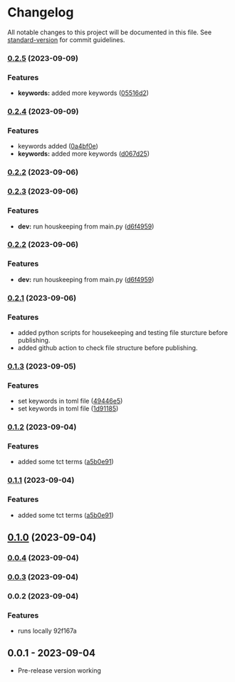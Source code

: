 # Changelog

All notable changes to this project will be documented in this file. See [standard-version](https://github.com/conventional-changelog/standard-version) for commit guidelines.

### [0.2.5](https://github.com/pavelapekhtin/vscode-charteing-syntax/compare/v0.2.4...v0.2.5) (2023-09-09)


### Features

* **keywords:** added more keywords ([05516d2](https://github.com/pavelapekhtin/vscode-charteing-syntax/commit/05516d2cb3d1c077b3fe083ee275ec0adaf429c2))

### [0.2.4](https://github.com/pavelapekhtin/vscode-charteing-syntax/compare/v0.2.3...v0.2.4) (2023-09-09)


### Features

* keywords added ([0a4bf0e](https://github.com/pavelapekhtin/vscode-charteing-syntax/commit/0a4bf0ee07bc088aee9e119455ac221541ecdb88))
* **keywords:** added more keywords ([d067d25](https://github.com/pavelapekhtin/vscode-charteing-syntax/commit/d067d25ef338a9328b3adc3628b53f83726ee11c))

### [0.2.2](https://github.com/pavelapekhtin/vscode-charteing-syntax/compare/v0.2.1...v0.2.2) (2023-09-06)

### [0.2.3](https://github.com/pavelapekhtin/vscode-charteing-syntax/compare/v0.2.1...v0.2.3) (2023-09-06)


### Features

* **dev:** run houskeeping from main.py ([d6f4959](https://github.com/pavelapekhtin/vscode-charteing-syntax/commit/d6f49596820b9b848c4c9ac80bcee29417608ed5))

### [0.2.2](https://github.com/pavelapekhtin/vscode-charteing-syntax/compare/v0.2.1...v0.2.2) (2023-09-06)


### Features

* **dev:** run houskeeping from main.py ([d6f4959](https://github.com/pavelapekhtin/vscode-charteing-syntax/commit/d6f49596820b9b848c4c9ac80bcee29417608ed5))

### [0.2.1](https://github.com/pavelapekhtin/vscode-charteing-syntax/compare/v0.2.0...v0.2.1) (2023-09-06)

### Features

* added python scripts for housekeeping and testing file sturcture before publishing.
* added github action to check file structure before publishing.

### [0.1.3](https://github.com/pavelapekhtin/vscode-charteing-syntax/compare/v0.1.2...v0.1.3) (2023-09-05)


### Features

* set keywords in toml file ([49446e5](https://github.com/pavelapekhtin/vscode-charteing-syntax/commit/49446e512f0832cfc231dd641fa1d6a91f335e43))
* set keywords in toml file ([1d91185](https://github.com/pavelapekhtin/vscode-charteing-syntax/commit/1d91185dc82e18da9c8c649374cb4fda2607205e))

### [0.1.2](https://github.com/pavelapekhtin/vscode-charteing-syntax/compare/v0.1.0...v0.1.2) (2023-09-04)


### Features

* added some tct terms ([a5b0e91](https://github.com/pavelapekhtin/vscode-charteing-syntax/commit/a5b0e91ccdede3cdbb11a99e5f49325b363cfdf0))

### [0.1.1](https://github.com/pavelapekhtin/vscode-charteing-syntax/compare/v0.1.0...v0.1.1) (2023-09-04)


### Features

* added some tct terms ([a5b0e91](https://github.com/pavelapekhtin/vscode-charteing-syntax/commit/a5b0e91ccdede3cdbb11a99e5f49325b363cfdf0))

## [0.1.0](https://github.com/pavelapekhtin/vscode-charteing-syntax/compare/v0.0.4...v0.1.0) (2023-09-04)

### [0.0.4](https://github.com/pavelapekhtin/vscode-charteing-syntax/compare/v0.0.3...v0.0.4) (2023-09-04)

### [0.0.3](https://github.com/pavelapekhtin/vscode-charteing-syntax/compare/v0.0.2...v0.0.3) (2023-09-04)

### 0.0.2 (2023-09-04)

### Features

* runs locally 92f167a

## 0.0.1 - 2023-09-04

* Pre-release version working
